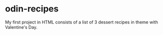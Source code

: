 # odin-recipes
My first project in HTML consists of a list of 3 dessert recipes in theme with Valentine's Day. 
